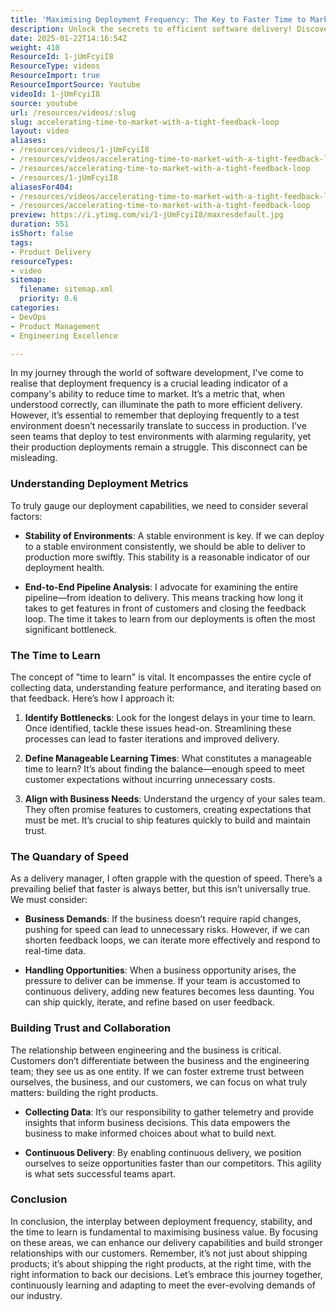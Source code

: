 ```yaml
---
title: 'Maximising Deployment Frequency: The Key to Faster Time to Market and Business Success'
description: Unlock the secrets to efficient software delivery! Discover how deployment frequency, stability, and learning time can transform your team's success.
date: 2025-01-22T14:16:54Z
weight: 410
ResourceId: 1-jUmFcyiI8
ResourceType: videos
ResourceImport: true
ResourceImportSource: Youtube
videoId: 1-jUmFcyiI8
source: youtube
url: /resources/videos/:slug
slug: accelerating-time-to-market-with-a-tight-feedback-loop
layout: video
aliases:
- /resources/videos/1-jUmFcyiI8
- /resources/videos/accelerating-time-to-market-with-a-tight-feedback-loop
- /resources/accelerating-time-to-market-with-a-tight-feedback-loop
- /resources/1-jUmFcyiI8
aliasesFor404:
- /resources/videos/accelerating-time-to-market-with-a-tight-feedback-loop
- /resources/accelerating-time-to-market-with-a-tight-feedback-loop
preview: https://i.ytimg.com/vi/1-jUmFcyiI8/maxresdefault.jpg
duration: 551
isShort: false
tags:
- Product Delivery
resourceTypes:
- video
sitemap:
  filename: sitemap.xml
  priority: 0.6
categories:
- DevOps
- Product Management
- Engineering Excellence

---
```

In my journey through the world of software development, I've come to realise that deployment frequency is a crucial leading indicator of a company's ability to reduce time to market. It’s a metric that, when understood correctly, can illuminate the path to more efficient delivery. However, it’s essential to remember that deploying frequently to a test environment doesn’t necessarily translate to success in production. I've seen teams that deploy to test environments with alarming regularity, yet their production deployments remain a struggle. This disconnect can be misleading.

### Understanding Deployment Metrics

To truly gauge our deployment capabilities, we need to consider several factors:

- **Stability of Environments**: A stable environment is key. If we can deploy to a stable environment consistently, we should be able to deliver to production more swiftly. This stability is a reasonable indicator of our deployment health.
  
- **End-to-End Pipeline Analysis**: I advocate for examining the entire pipeline—from ideation to delivery. This means tracking how long it takes to get features in front of customers and closing the feedback loop. The time it takes to learn from our deployments is often the most significant bottleneck.

### The Time to Learn

The concept of "time to learn" is vital. It encompasses the entire cycle of collecting data, understanding feature performance, and iterating based on that feedback. Here’s how I approach it:

1. **Identify Bottlenecks**: Look for the longest delays in your time to learn. Once identified, tackle these issues head-on. Streamlining these processes can lead to faster iterations and improved delivery.

2. **Define Manageable Learning Times**: What constitutes a manageable time to learn? It’s about finding the balance—enough speed to meet customer expectations without incurring unnecessary costs. 

3. **Align with Business Needs**: Understand the urgency of your sales team. They often promise features to customers, creating expectations that must be met. It’s crucial to ship features quickly to build and maintain trust.

### The Quandary of Speed

As a delivery manager, I often grapple with the question of speed. There’s a prevailing belief that faster is always better, but this isn’t universally true. We must consider:

- **Business Demands**: If the business doesn’t require rapid changes, pushing for speed can lead to unnecessary risks. However, if we can shorten feedback loops, we can iterate more effectively and respond to real-time data.

- **Handling Opportunities**: When a business opportunity arises, the pressure to deliver can be immense. If your team is accustomed to continuous delivery, adding new features becomes less daunting. You can ship quickly, iterate, and refine based on user feedback.

### Building Trust and Collaboration

The relationship between engineering and the business is critical. Customers don’t differentiate between the business and the engineering team; they see us as one entity. If we can foster extreme trust between ourselves, the business, and our customers, we can focus on what truly matters: building the right products.

- **Collecting Data**: It’s our responsibility to gather telemetry and provide insights that inform business decisions. This data empowers the business to make informed choices about what to build next.

- **Continuous Delivery**: By enabling continuous delivery, we position ourselves to seize opportunities faster than our competitors. This agility is what sets successful teams apart.

### Conclusion

In conclusion, the interplay between deployment frequency, stability, and the time to learn is fundamental to maximising business value. By focusing on these areas, we can enhance our delivery capabilities and build stronger relationships with our customers. Remember, it’s not just about shipping products; it’s about shipping the right products, at the right time, with the right information to back our decisions. Let’s embrace this journey together, continuously learning and adapting to meet the ever-evolving demands of our industry.
